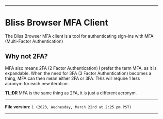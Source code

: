 
***

# Bliss Browser MFA Client

The Bliss Browser MFA client is a tool for authenticating sign-ins with MFA (Multi-Factor Authentication)

## Why not 2FA?

MFA also means 2FA (2 Factor Authentication) I prefer the term MFA, as it is expandable. When the need for 3FA (3 Factor Authentication) becomes a thing, MFA can then mean either 2FA or 3FA. THis will require 1 less acronym for each new iteration.

**TL;DR** MFA is the same thing as 2FA, it is just a different acronym.

***

**File version:** `1 (2023, Wednesday, March 22nd at 2:25 pm PST)`

***
